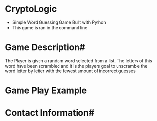 # CryptoLogic
- Simple Word Guessing Game Built with Python
- This game is ran in the command line


# Game Description#
The Player is given a random word selected from a list. The letters of this word have
been scrambled and it is the players goal to unscramble the word letter by letter with the
fewest amount of incorrect guesses

# Game Play Example


# Contact Information#
